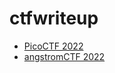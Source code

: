 # ctfwriteup

- [PicoCTF 2022](https://github.com/AhFuu711/ctfwriteup/tree/main/picoCTF2022)
- [angstromCTF 2022](https://github.com/AhFuu711/ctfwriteup/tree/main/angstromCTF2022)
